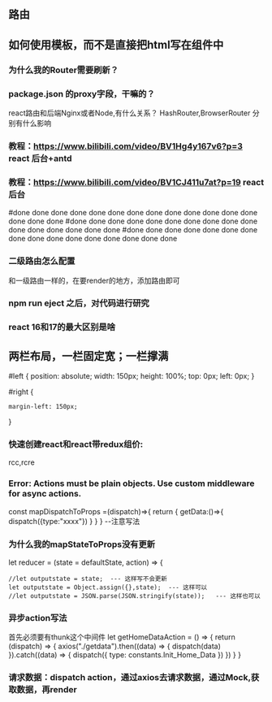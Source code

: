 ## 路由

## 如何使用模板，而不是直接把html写在组件中

### 为什么我的Router需要刷新？

### package.json 的proxy字段，干嘛的？

react路由和后端Nginx或者Node,有什么关系？
HashRouter,BrowserRouter 分别有什么影响





### 教程：https://www.bilibili.com/video/BV1Hg4y167v6?p=3  react 后台+antd

### 教程：https://www.bilibili.com/video/BV1CJ411u7at?p=19  react 后台


#done done done done done done done done done done done done done done done done 
#done done done done done done done done done done done done done done done done 
#done done done done done done done done done done done done done done done done 
### 二级路由怎么配置
和一级路由一样的，在要render的地方，添加路由即可

### npm run eject 之后，对代码进行研究
### react 16和17的最大区别是啥
## 两栏布局，一栏固定宽；一栏撑满
#left {
    position: absolute;
    width: 150px;
    height: 100%;
    top: 0px;
    left: 0px;
  }

  #right {

    margin-left: 150px;

  }

### 快速创建react和react带redux组价:
rcc,rcre


### Error: Actions must be plain objects. Use custom middleware for async actions.
const mapDispatchToProps =(dispatch)=>{
    return {
        getData:()=>{
            dispatch({type:"xxxx"})
        }
    } 
}
--注意写法

### 为什么我的mapStateToProps没有更新
let reducer = (state = defaultState, action) => {

    //let outputstate = state;  --- 这样写不会更新
    let outputstate = Object.assign({},state);  --- 这样可以
    //let outputstate = JSON.parse(JSON.stringify(state));   --- 这样也可以

### 异步action写法
首先必须要有thunk这个中间件
let getHomeDataAction = () => {
    return (dispatch) => {
        axios("./getdata").then((data) => {
            dispatch(data)
        }).catch((data) => {
            dispatch({
                type: constants.Init_Home_Data
            })
        })
    }
}

### 请求数据：dispatch action，通过axios去请求数据，通过Mock,获取数据，再render
